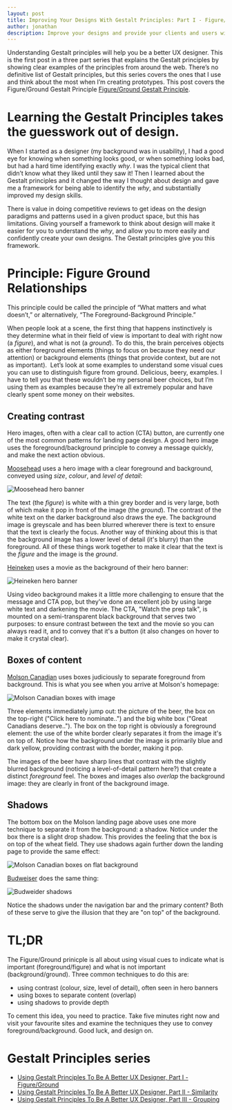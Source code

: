 ```yaml
---
layout: post
title: Improving Your Designs With Gestalt Principles: Part I - Figure/Ground
author: jonathan
description: Improve your designs and provide your clients and users with a better user experience by incorporating Gestalt principles in your designs. Using the Gestalt principle of Figure/Ground will help you create distinctions between what is important and what is not important, and visually guide your users toward important interface elements. The figure (also known as the foreground) should stand out above the ground (the background). This blog explains figure/ground by example.
---
```


Understanding Gestalt principles will help you be a better UX designer. This is the first post in a three part series that explains the Gestalt principles by showing clear examples of the principles from around the web. There’s no definitive list of Gestalt principles, but this series covers the ones that I use and think about the most when I’m creating prototypes. This post covers the Figure/Ground Gestalt Principle [Figure/Ground Gestalt Principle](https://en.wikipedia.org/wiki/Figure%E2%80%93ground_(perception)).

# Learning the Gestalt Principles takes the guesswork out of design. #

When I started as a designer (my background was in usability), I had a good eye for knowing when something looks good, or when something looks bad, but had a hard time identifying exactly _why_. I was the typical client that didn’t know what they liked until they saw it! Then I learned about the Gestalt principles and it changed the way I thought about design and gave me a framework for being able to identify the _why_, and substantially improved my design skills.

There is value in doing competitive reviews to get ideas on the design paradigms and patterns used in a given product space, but this has limitations. Giving yourself a framework to think about design will make it easier for you to understand the _why_, and allow you to more easily and confidently create your own designs. The Gestalt principles give you this framework.

# Principle: Figure Ground Relationships #
This principle could be called the principle of “What matters and what doesn’t,” or alternatively, “The Foreground-Background Principle.”

When people look at a scene, the first thing that happens instinctively is they determine what in their field of view is important to deal with right now (a _figure_), and what is not (a _ground_). To do this, the brain perceives objects as either foreground elements (things to focus on because they need our attention) or background elements (things that provide context, but are not as important). 
Let’s look at some examples to understand some visual cues you can use to distinguish figure from ground. Delicious, beery, examples. I have to tell you that these wouldn’t be my personal beer choices, but I’m using them as examples because they’re all extremely popular and have clearly spent some money on their websites.

## Creating contrast ##

Hero images, often with a clear call to action (CTA) button, are currently one of the most common patterns for landing page design. A good hero image uses the foreground/background principle to convey a message quickly, and make the next action obvious.

[Moosehead](https://moosehead.ca/) uses a hero image with a clear foreground and background, conveyed using *size*, *colour*, and *level of detail*:

<img src="{{ site.baseurl }}/images/gestalt/figure_ground-moosehead_hero.png"
  class="img-responsive"
  alt="Moosehead hero banner"
  />

The text (the _figure_) is white with a thin grey border and is very large, both of which make it pop in front of the image (the _ground_). The contrast of the white text on the darker background also draws the eye. The background image is greyscale and has been blurred wherever there is text to ensure that the text is clearly the focus. Another way of thinking about this is that the background image has a lower level of detail (it's blurry) than the foreground. All of these things work together to make it clear that the text is the _figure_ and the image is the _ground_.

[Heineken](https://www.heineken.com) uses a movie as the background of their hero banner:

<img src="{{ site.baseurl }}/images/gestalt/figure_ground-heineken_hero.png"
  class="img-responsive"
  alt="Heineken hero banner"
  />

Using video background  makes it a little more challenging to ensure that the message and CTA pop, but they've done an excellent job by using large white text and darkening the movie. The CTA, "Watch the prep talk", is mounted on a semi-transparent black background that serves two purposes: to ensure contrast between the text and the movie so you can always read it, and to convey that it's a button (it also changes on hover to make it crystal clear).

## Boxes of content ##

[Molson Canadian](http://molsoncanadian.ca/en/index) uses boxes judiciously to separate foreground from background. This is what you see when you arrive at Molson's homepage:

<img src="{{ site.baseurl }}/images/gestalt/figure_ground-molson1.png"
  class="img-responsive"
  alt="Molson Canadian boxes with image"
  />

Three elements immediately jump out: the picture of the beer, the box on the top-right ("Click here to nominate..") and the big white box ("Great Canadians deserve.."). The box on the top right is obviously a foreground element: the use of the white border clearly separates it from the image it's on top of. Notice how the background under the image is primarily blue and dark yellow, providing contrast with the border, making it pop.

The images of the beer have sharp lines that contrast with the slightly blurred background (noticing a level-of-detail pattern here?) that create a distinct _foreground_ feel. The boxes and images also *overlap* the background image: they are clearly in front of the background image.

## Shadows ##

The bottom box on the Molson landing page above uses one more technique to separate it from the background: a shadow. Notice under the box there is a slight drop shadow. This provides the feeling that the box is on top of the wheat field. They use shadows again further down the landing page to provide the same effect:

<img src="{{ site.baseurl }}/images/gestalt/figure_ground-molson2.png"
  class="img-responsive"
  alt="Molson Canadian boxes on flat background"
  />

[Budweiser](http://www.budweiser.ca/en/) does the same thing:

<img src="{{ site.baseurl }}/images/gestalt/figure_ground-budweiser_hero.png"
  class="img-responsive"
  alt="Budweider shadows"
  />

Notice the shadows under the navigation bar and the primary content? Both of these serve to give the illusion that they are "on top" of the background.

# TL;DR #

The Figure/Ground prinicple is all about using visual cues to indicate what is important (foreground/figure) and what is not important (background/ground). Three common techniques to do this are:
* using contrast (colour, size, level of detail), often seen in hero banners
* using boxes to separate content (overlap)
* using shadows to provide depth

To cement this idea, you need to practice. Take five minutes right now and visit your favourite sites and examine the techniques they use to convey foreground/background. Good luck, and design on.

# Gestalt Principles series #

* [Using Gestalt Principles To Be A Better UX Designer, Part I - Figure/Ground](https://thinkux.ca/blog/Using-Gestalt-Principles-To-Be-A-Better-Designer-Part-1-Figure-Ground/)
* [Using Gestalt Principles To Be A Better UX Designer, Part II - Similarity](https://thinkux.ca/blog/Using-Gestalt-Principles-To-Be-A-Better-Designer-Part-2-Similarity/)
* [Using Gestalt Principles To Be A Better UX Designer, Part III - Grouping](https://thinkux.ca/blog/Using-Gestalt-Principles-To-Be-A-Better-Designer-Part-3-Grouping/)

